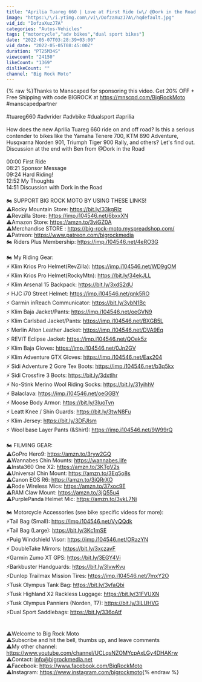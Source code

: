```yaml
---
title: "Aprilia Tuareg 660 | Love at First Ride (w\/ @Dork in the Road )"
image: "https:\/\/i.ytimg.com\/vi\/DofzaXuzJ7A\/hqdefault.jpg"
vid_id: "DofzaXuzJ7A"
categories: "Autos-Vehicles"
tags: ["motorcycle","adv bikes","dual sport bikes"]
date: "2022-05-07T03:28:39+03:00"
vid_date: "2022-05-05T08:45:00Z"
duration: "PT25M34S"
viewcount: "24150"
likeCount: "1369"
dislikeCount: ""
channel: "Big Rock Moto"
---
```

{% raw %}Thanks to Manscaped for sponsoring this video. Get 20% OFF + Free Shipping with code BIGROCK at <a rel="nofollow" target="blank" href="https://mnscpd.com/BigRockMoto">https://mnscpd.com/BigRockMoto</a> #manscapedpartner<br /><br />#tuareg660 #advrider #advbike #dualsport #aprilia <br /><br />How does the new Aprilia Tuareg 660 ride on and off road? Is this a serious contender to bikes like the Yamaha Tenere 700, KTM 890 Adventure, Husqvarna Norden 901, Triumph Tiger 900 Rally, and others? Let's find out. Discussion at the end with Ben from @Dork in the Road <br /><br />00:00 First Ride<br />08:21 Sponsor Message<br />09:24 Hard Riding!<br />12:52 My Thoughts<br />14:51 Discussion with Dork in the Road<br /><br />🏍 SUPPORT BIG ROCK MOTO BY USING THESE LINKS!<br />⚠️Rocky Mountain Store: <a rel="nofollow" target="blank" href="https://bit.ly/33kgRIz">https://bit.ly/33kgRIz</a><br />⚠️Revzilla Store: <a rel="nofollow" target="blank" href="https://imp.i104546.net/6bxxXN">https://imp.i104546.net/6bxxXN</a><br />⚠️Amazon Store: <a rel="nofollow" target="blank" href="https://amzn.to/3viGZ0A">https://amzn.to/3viGZ0A</a><br />⚠️Merchandise STORE : <a rel="nofollow" target="blank" href="https://big-rock-moto.myspreadshop.com/">https://big-rock-moto.myspreadshop.com/</a><br />⚠️Patreon: <a rel="nofollow" target="blank" href="https://www.patreon.com/bigrockmedia">https://www.patreon.com/bigrockmedia</a><br />🏍 Riders Plus Membership: <a rel="nofollow" target="blank" href="https://imp.i104546.net/4eRO3G">https://imp.i104546.net/4eRO3G</a><br /><br />🏍 My Riding Gear:<br />⚡ Klim Krios Pro Helmet(RevZilla):  <a rel="nofollow" target="blank" href="https://imp.i104546.net/WD9gOM">https://imp.i104546.net/WD9gOM</a><br />⚡ Klim Krios Pro Helmet(RockyMtn): <a rel="nofollow" target="blank" href="https://bit.ly/34ekJLL">https://bit.ly/34ekJLL</a><br />⚡ Klim Arsenal 15 Backpack: <a rel="nofollow" target="blank" href="https://bit.ly/3xdS2dU">https://bit.ly/3xdS2dU</a><br />⚡ HJC i70 Street Helmet: <a rel="nofollow" target="blank" href="https://imp.i104546.net/qnk5RO">https://imp.i104546.net/qnk5RO</a><br />⚡ Garmin inReach Communicator: <a rel="nofollow" target="blank" href="https://bit.ly/3ybN1Bc">https://bit.ly/3ybN1Bc</a><br />⚡ Klim Baja Jacket/Pants: <a rel="nofollow" target="blank" href="https://imp.i104546.net/oeGVN9">https://imp.i104546.net/oeGVN9</a><br />⚡ Klim Carlsbad Jacket/Pants:  <a rel="nofollow" target="blank" href="https://imp.i104546.net/BXGB5L">https://imp.i104546.net/BXGB5L</a><br />⚡ Merlin Alton Leather Jacket: <a rel="nofollow" target="blank" href="https://imp.i104546.net/DVA9Eq">https://imp.i104546.net/DVA9Eq</a><br />⚡ REVIT Eclipse Jacket: <a rel="nofollow" target="blank" href="https://imp.i104546.net/QOek5z">https://imp.i104546.net/QOek5z</a><br />⚡ Klim Baja Gloves:  <a rel="nofollow" target="blank" href="https://imp.i104546.net/0Jn2GV">https://imp.i104546.net/0Jn2GV</a><br />⚡ Klim Adventure GTX Gloves:  <a rel="nofollow" target="blank" href="https://imp.i104546.net/Eax204">https://imp.i104546.net/Eax204</a><br />⚡ Sidi Adventure 2 Gore Tex Boots:  <a rel="nofollow" target="blank" href="https://imp.i104546.net/b3q5kx">https://imp.i104546.net/b3q5kx</a><br />⚡ Sidi Crossfire 3 Boots: <a rel="nofollow" target="blank" href="https://bit.ly/3dxtlhr">https://bit.ly/3dxtlhr</a><br />⚡ No-Stink Merino Wool Riding Socks: <a rel="nofollow" target="blank" href="https://bit.ly/31yihhV">https://bit.ly/31yihhV</a><br />⚡ Balaclava: <a rel="nofollow" target="blank" href="https://imp.i104546.net/oeGGBY">https://imp.i104546.net/oeGGBY</a><br />⚡ Moose Body Armor: <a rel="nofollow" target="blank" href="https://bit.ly/3IuoTyn">https://bit.ly/3IuoTyn</a><br />⚡ Leatt Knee / Shin Guards: <a rel="nofollow" target="blank" href="https://bit.ly/3twN8Fu">https://bit.ly/3twN8Fu</a><br />⚡ Klim Jersey: <a rel="nofollow" target="blank" href="https://bit.ly/3DFJlsm">https://bit.ly/3DFJlsm</a><br />⚡ Wool base Layer Pants (&amp;Shirt): <a rel="nofollow" target="blank" href="https://imp.i104546.net/9W99rQ">https://imp.i104546.net/9W99rQ</a><br /><br />🏍 FILMING GEAR:<br />⚠️GoPro Hero9: <a rel="nofollow" target="blank" href="https://amzn.to/3ryw2GQ">https://amzn.to/3ryw2GQ</a><br />⚠️Wannabes Chin Mounts: <a rel="nofollow" target="blank" href="https://wannabes.life">https://wannabes.life</a><br />⚠️Insta360 One X2: <a rel="nofollow" target="blank" href="https://amzn.to/3KTgV2s">https://amzn.to/3KTgV2s</a><br />⚠️Universal Chin Mount: <a rel="nofollow" target="blank" href="https://amzn.to/3Eq5o8s">https://amzn.to/3Eq5o8s</a><br />⚠️Canon EOS R6: <a rel="nofollow" target="blank" href="https://amzn.to/3jQRrXO">https://amzn.to/3jQRrXO</a><br />⚠️Rode Wireless Mics: <a rel="nofollow" target="blank" href="https://amzn.to/37xoc9E">https://amzn.to/37xoc9E</a><br />⚠️RAM Claw Mount: <a rel="nofollow" target="blank" href="https://amzn.to/3jQ55u4">https://amzn.to/3jQ55u4</a><br />⚠️PurplePanda Helmet Mic: <a rel="nofollow" target="blank" href="https://amzn.to/3vkL7Ni">https://amzn.to/3vkL7Ni</a><br /><br />🏍 Motorcycle Accessories (see bike specific videos for more):<br />⚡Tail Bag (Small): <a rel="nofollow" target="blank" href="https://imp.i104546.net/VyQQdk">https://imp.i104546.net/VyQQdk</a><br />⚡Tail Bag (Large): <a rel="nofollow" target="blank" href="https://bit.ly/3Kc1mSE">https://bit.ly/3Kc1mSE</a><br />⚡Puig Windshield Visor:  <a rel="nofollow" target="blank" href="https://imp.i104546.net/ORazYN">https://imp.i104546.net/ORazYN</a><br />⚡ DoubleTake Mirrors: <a rel="nofollow" target="blank" href="https://bit.ly/3xczavF">https://bit.ly/3xczavF</a><br />⚡Garmin Zumo XT GPS: <a rel="nofollow" target="blank" href="https://bit.ly/3EGY4Vi">https://bit.ly/3EGY4Vi</a><br />⚡Barkbuster Handguards: <a rel="nofollow" target="blank" href="https://bit.ly/3IvwKvu">https://bit.ly/3IvwKvu</a><br />⚡Dunlop Trailmax Mission Tires: <a rel="nofollow" target="blank" href="https://imp.i104546.net/7mxY2O">https://imp.i104546.net/7mxY2O</a><br />⚡Tusk Olympus Tank Bag: <a rel="nofollow" target="blank" href="https://bit.ly/3yfaQbi">https://bit.ly/3yfaQbi</a><br />⚡Tusk Highland X2 Rackless Luggage: <a rel="nofollow" target="blank" href="https://bit.ly/31FVUXN">https://bit.ly/31FVUXN</a><br />⚡Tusk Olympus Panniers (Norden, T7): <a rel="nofollow" target="blank" href="https://bit.ly/3lLUHVG">https://bit.ly/3lLUHVG</a><br />⚡Dual Sport Saddlebags: <a rel="nofollow" target="blank" href="https://bit.ly/336oAtf">https://bit.ly/336oAtf</a><br /><br /><br />⚠️Welcome to Big Rock Moto<br />⚠️Subscribe and hit the bell, thumbs up, and leave comments<br />⚠️My other channel: <a rel="nofollow" target="blank" href="https://www.youtube.com/channel/UCLqsNZOMYcpAxLGy4DHAKrw">https://www.youtube.com/channel/UCLqsNZOMYcpAxLGy4DHAKrw</a><br />⚠️Contact: info@bigrockmedia.net<br />⚠️Facebook: <a rel="nofollow" target="blank" href="https://www.facebook.com/BigRockMoto">https://www.facebook.com/BigRockMoto</a><br />⚠️Instagram: <a rel="nofollow" target="blank" href="https://www.instagram.com/bigrockmoto">https://www.instagram.com/bigrockmoto</a>{% endraw %}
